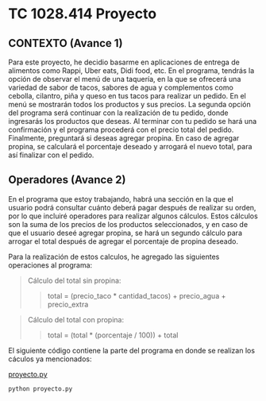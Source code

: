 # TC 1028.414 Proyecto
## CONTEXTO (Avance 1)
Para este proyecto, he decidio basarme en aplicaciones de entrega de alimentos como Rappi, Uber eats, Didi food, etc. En el programa, tendrás la opción de observar el menú de una taquería, en la que se ofrecerá una variedad de sabor de tacos, sabores de agua y complementos como cebolla, cilantro, piña y queso en tus tacos para realizar un pedido. En el menú se mostrarán todos los productos y sus precios. La segunda opción del programa será continuar con la realización de tu pedido, donde ingresarás los productos que deseas. Al terminar con tu pedido se hará una confirmación y el programa procederá con el precio total del pedido. Finalmente, preguntará si deseas agregar propina. En caso de agregar propina, se calculará el porcentaje deseado y arrogará el nuevo total, para así finalizar con el pedido.
## Operadores (Avance 2)
En el programa que estoy trabajando, habrá una sección en la que el usuario podrá consultar cuánto deberá pagar después de realizar su orden, por lo que incluiré operadores para realizar algunos cálculos. Estos cálculos son la suma de los precios de los productos seleccionados, y en caso de que el usuario deseé agregar propina, se hará un segundo cálculo para arrogar el total después de agregar el porcentaje de propina deseado.

Para la realización de estos calculos, he agregado las siguientes operaciones al programa:

>Cálculo del total sin propina:
>
>>total = (precio_taco * cantidad_tacos) + precio_agua + precio_extra

>Cálculo del total con propina:
>
>>total = (total * (porcentaje / 100)) + total

El siguiente código contiene la parte del programa en donde se realizan los cáculos ya mencionados:

[proyecto.py](proyecto.py)

`python proyecto.py`

